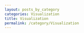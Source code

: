 ```yaml
---
layout: posts_by_category
categories: Visualization
title: Visualization
permalink: /category/Visualization
---
```

